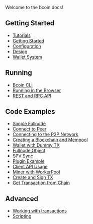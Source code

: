 Welcome to the bcoin docs!

## Getting Started
- [Tutorials][tutorials]
- [Getting Started][getting-started]
- [Configuration][configuration]
- [Design][design]
- [Wallet System][wallet-system]

## Running
- [Bcoin CLI][cli]
- [Running in the Browser][browser]
- [REST and RPC API][rest-rpc]

## Code Examples
- [Simple Fullnode][example-simple-fullnode]
- [Connect to Peer][example-connect-peer]
- [Connecting to the P2P Network][example-p2p]
- [Creating a Blockchain and Mempool][example-blockchain]
- [Wallet with Dummy TX][example-wallet-dummy]
- [Fullnode Object][example-fullnode-wallet]
- [SPV Sync][example-spv]
- [Plugin Example][example-peers-plugin]
- [Client API Usage][example-client-api]
- [Miner with WorkerPool][example-miner-configs]
- [Create and Sign TX][example-tx-create-sign]
- [Get Transaction from Chain][example-tx-from-chain]

## Advanced
- [Working with transactions][work-transactions]
- [Scripting][scripting]

[tutorials]: http://bcoin.io/guide-tutorial-list.html

[getting-started]: Beginner's-Guide.md
[configuration]: Configuration.md
[design]: Design.md
[wallet-system]: Wallet-System.md

[cli]: CLI.md
[browser]: Running-in-the-browser.md
[rest-rpc]: REST-RPC-API.md

[work-transactions]: Working-with-transactions.md
[scripting]: Scripting.md

[example-p2p]: Examples/connect-to-the-p2p-network.js
[example-blockchain]: Examples/create-a-blockchain-and-mempool.js
[example-fullnode-wallet]: Examples/fullnode-and-wallet.js
[example-spv]: Examples/spv-sync-wallet.js
[example-wallet-dummy]: Examples/wallet.js
[example-peers-plugin]: Examples/peers-plugin.js
[example-client-api]: Examples/client-api.js
[example-miner-configs]: Examples/miner-configs.js
[example-connect-peer]: Examples/connect-to-peer.js
[example-simple-fullnode]: Examples/fullnode.js
[example-tx-create-sign]: Examples/create-sign-tx.js
[example-tx-from-chain]: Examples/get-tx-from-chain.js
